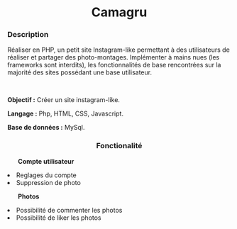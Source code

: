 <h1 align="center">
Camagru 
</h1>

<h3> Description</h3>
<p>Réaliser en PHP, un petit site Instagram-like permettant à des utilisateurs de réaliser et partager des photo-montages. Implémenter à mains nues (les frameworks sont interdits), les fonctionnalités de base rencontrées sur la majorité des sites possédant une base utilisateur.</p></br>

<p><b>Objectif :</b> Créer un site instagram-like.</p>
<p><b>Langage :</b> Php, HTML, CSS, Javascript.</p>
<p><b>Base de données :</b> MySql.</p>

<h3 align="center"><b>Fonctionalité</b></h3>
<ul><b>Compte utilisateur</b></ul>
  <li> Reglages du compte </li>
  <li> Suppression de photo </li>
<ul><b>Photos</b></ul>
  <li> Possibilité de commenter les photos </li>
  <li> Possibilité de liker les photos </li>
